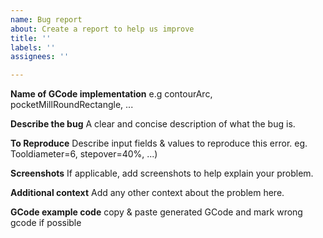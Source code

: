 ```yaml
---
name: Bug report
about: Create a report to help us improve
title: ''
labels: ''
assignees: ''

---
```


**Name of GCode implementation**
e.g contourArc, pocketMillRoundRectangle, ...

**Describe the bug**
A clear and concise description of what the bug is.

**To Reproduce**
Describe input fields & values to reproduce this error. eg. Tooldiameter=6, stepover=40%, ...)

**Screenshots**
If applicable, add screenshots to help explain your problem.

**Additional context**
Add any other context about the problem here.

**GCode example code**
copy & paste generated GCode and mark wrong gcode if possible
